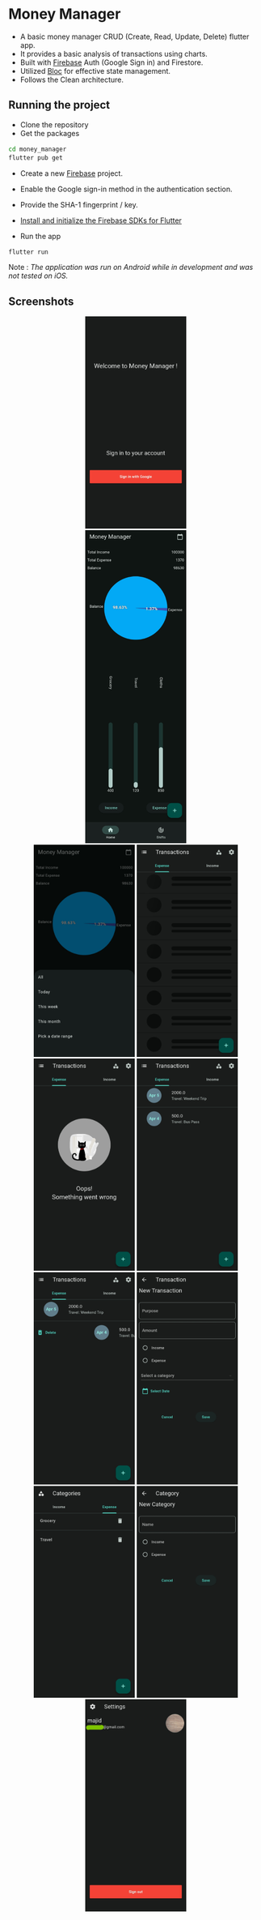 # Money Manager

- A basic money manager CRUD (Create, Read, Update, Delete) flutter app.
- It provides a basic analysis of transactions using charts.
- Built with [Firebase] Auth (Google Sign in) and Firestore.
- Utilized [Bloc] for effective state management.
- Follows the Clean architecture.

## Running the project

- Clone the repository
-  Get the packages
```bash
cd money_manager
flutter pub get
```

- Create a new [Firebase] project.
- Enable the Google sign-in method in the authentication section.
- Provide the SHA-1 fingerprint / key.
- [Install and initialize the Firebase SDKs for Flutter]

-  Run the app

```bash
flutter run
```



 Note : *The application was run on Android while in development and was not tested on iOS.*
 ## Screenshots
 <p align="center">
  <img src="screenshots/signin.jpg" alt="Sign in" width="200"/>
  <br>
  <img src="screenshots/statistics.jpg" alt="Sign in" width="200"/>
  <br>
  <img src="screenshots/date_range.jpg" alt="Sign in" width="200"/>
  <img src="screenshots/transactions_loading.jpg" alt="Transactions  Loading" width="200"/>
  <img src="screenshots/error_screen.jpg" alt="Error" width="200"/>
  <img src="screenshots/transactions.jpg" alt="Transactions" width="200"/>  
  <img src="screenshots/transactions_delete.jpg" alt="Swipe the transaction item for delete button" width="200"/>
  <img src="screenshots/new_transaction.jpg" alt="New Transaction" width="200"/>
  <img src="screenshots/categories.jpg" alt="Categories" width="200"/>
  <img src="screenshots/new_category.jpg" alt="New Category" width="200"/>
  <img src="screenshots/settings.jpg" alt="Settings" width="200"/>
</p>

[Install and initialize the Firebase SDKs for Flutter]: <https://firebase.google.com/docs/flutter/setup?platform=android>
[Firebase]: <https://console.firebase.google.com/>
[Bloc]:<https://pub.dev/packages/flutter_bloc>
